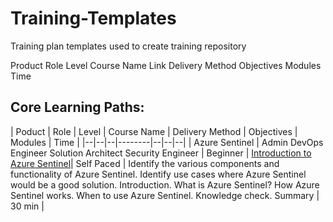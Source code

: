# Training-Templates
Training plan templates used to create training repository

Product	Role	Level	Course Name	Link	Delivery Method	Objectives	Modules	Time
## Core Learning Paths:
| Poduct | Role | Level | Course Name | Delivery Method | Objectives | Modules | Time |
|--|--|--|--------|--|--|--|
| Azure Sentinel | Admin DevOps Engineer Solution Architect Security Engineer |	Beginner | [Introduction to Azure Sentinel](https://docs.microsoft.com/en-us/learn/modules/intro-to-azure-sentinel/)| Self Paced |	Identify the various components and functionality of Azure Sentinel. Identify use cases where Azure Sentinel would be a good solution. Introduction. What is Azure Sentinel? How Azure Sentinel works. When to use Azure Sentinel. Knowledge check. Summary | 30 min |
 